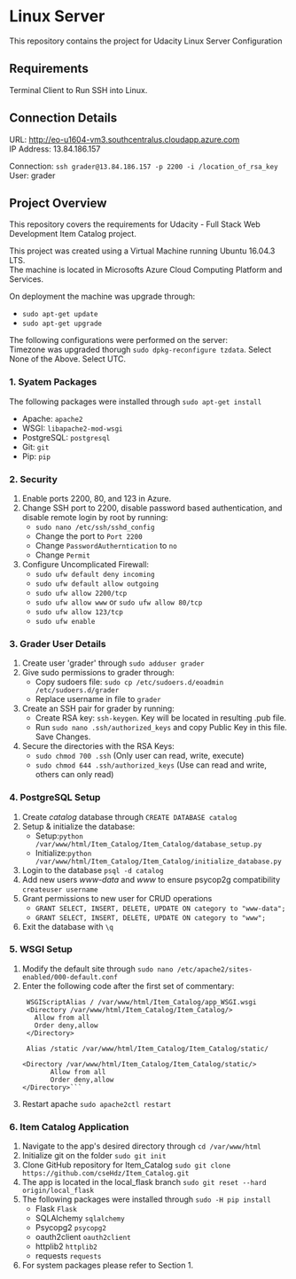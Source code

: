 # Linux Server
This repository contains the project for Udacity Linux Server Configuration

## Requirements
Terminal Client to Run SSH into Linux.

## Connection Details
URL: http://eo-u1604-vm3.southcentralus.cloudapp.azure.com  
IP Address: 13.84.186.157

Connection: `ssh grader@13.84.186.157 -p 2200 -i /location_of_rsa_key`
User: grader

## Project Overview
This repository covers the requirements for Udacity - Full Stack Web Development Item Catalog project.

This project was created using a Virtual Machine running Ubuntu 16.04.3 LTS.  
The machine is located in Microsofts Azure Cloud Computing Platform and Services.

On deployment the machine was upgrade through:
- `sudo apt-get update`
- `sudo apt-get upgrade`

The following configurations were performed on the server:  
Timezone was upgraded thorugh `sudo dpkg-reconfigure tzdata`. Select None of the Above. Select UTC.

### 1. Syatem Packages
The following packages were installed through `sudo apt-get install`
- Apache: `apache2`
- WSGI: `libapache2-mod-wsgi`
- PostgreSQL: `postgresql`
- Git: `git`
- Pip: `pip`

### 2. Security
1. Enable ports 2200, 80, and 123 in Azure.
2. Change SSH port to 2200, disable password based authentication, and disable remote login by root by running:
   - `sudo nano /etc/ssh/sshd_config`
   - Change the port to `Port 2200`
   - Change `PasswordAutherntication` to `no`
   - Change `Permit`
3. Configure Uncomplicated Firewall:
   - `sudo ufw default deny incoming`
   - `sudo ufw default allow outgoing`
   - `sudo ufw allow 2200/tcp`
   - `sudo ufw allow www` or `sudo ufw allow 80/tcp`
   - `sudo ufw allow 123/tcp`
   - `sudo ufw enable`

### 3. Grader User Details
1. Create user 'grader' through `sudo adduser grader`
2. Give sudo permissions to grader through:
    - Copy sudoers file: `sudo cp /etc/sudoers.d/eoadmin /etc/sudoers.d/grader`
    - Replace username in file to `grader`
3. Create an SSH pair for grader by running:
    - Create RSA key: `ssh-keygen`. Key will be located in resulting .pub file.
    - Run `sudo nano .ssh/authorized_keys` and copy Public Key in this file. Save Changes.
4. Secure the directories with the RSA Keys:
    - `sudo chmod 700 .ssh` (Only user can read, write, execute)
    - `sudo chmod 644 .ssh/authorized_keys` (Use can read and write, others can only read)

### 4. PostgreSQL Setup
1. Create *catalog* database through `CREATE DATABASE catalog`
2. Setup & initialize the database:
   - Setup:`python /var/www/html/Item_Catalog/Item_Catalog/database_setup.py`
   - Initialize:`python /var/www/html/Item_Catalog/Item_Catalog/initialize_database.py`
2. Login to the database `psql -d catalog`
3. Add new users *www-data* and *www* to ensure psycop2g compatibility `createuser username`
4. Grant permissions to new user for CRUD operations
   - `GRANT SELECT, INSERT, DELETE, UPDATE ON category to "www-data";`
   - `GRANT SELECT, INSERT, DELETE, UPDATE ON category to "www";`
5. Exit the database with `\q`

### 5. WSGI Setup
1. Modify the default site through `sudo nano /etc/apache2/sites-enabled/000-default.conf`
2. Enter the following code after the first set of commentary:  
   ```ServerName eo-u1604-vm3.southcentralus.cloudapp.azure.com
    WSGIScriptAlias / /var/www/html/Item_Catalog/app_WSGI.wsgi
    <Directory /var/www/html/Item_Catalog/Item_Catalog/>
      Allow from all
      Order deny,allow
    </Directory>

    Alias /static /var/www/html/Item_Catalog/Item_Catalog/static/

   <Directory /var/www/html/Item_Catalog/Item_Catalog/static/>
          Allow from all
          Order deny,allow
   </Directory>```
3. Restart apache `sudo apache2ctl restart`

### 6. Item Catalog Application
1. Navigate to the app's desired directory through `cd /var/www/html`
2. Initialize git on the folder `sudo git init`
3. Clone GitHub repository for Item_Catalog `sudo git clone https://github.com/cseHdz/Item_Catalog.git`
4. The app is located in the local_flask branch `sudo git reset --hard origin/local_flask`
5. The following packages were installed through `sudo -H pip install`
   - Flask `Flask`
   - SQLAlchemy `sqlalchemy`
   - Psycopg2 `psycopg2`
   - oauth2client `oauth2client`
   - httplib2 `httplib2`
   - requests `requests`
6. For system packages please refer to Section 1.
